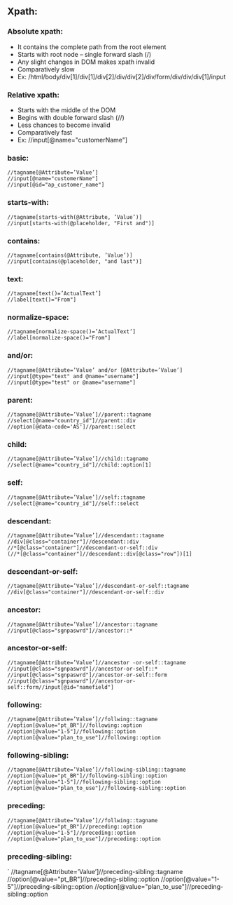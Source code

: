 ## Xpath:

### Absolute xpath:
 - It contains the complete path from the root element 
 - Starts with root node – single forward slash (/)
 - Any slight changes in DOM makes xpath invalid 
 - Comparatively slow
 - Ex: /html/body/div[1]/div[1]/div[2]/div/div[2]/div/form/div/div/div[1]/input


### Relative xpath:
- Starts with the middle of the DOM
- Begins with double forward slash (//)
- Less chances to become invalid
- Comparatively fast
- Ex: //input[@name="customerName"]


### basic:  
    //tagname[@Attribute=’Value’]
    //input[@name="customerName"]
    //input[@id="ap_customer_name"]


### starts-with:  
    //tagname[starts-with(@Attribute, ’Value’)]
    //input[starts-with(@placeholder, "First and")]


### contains:  
    //tagname[contains(@Attribute, ’Value’)]
    //input[contains(@placeholder, "and last")]


### text:  
    //tagname[text()=’ActualText’]
    //label[text()="From"]


### normalize-space:  
    //tagname[normalize-space()=’ActualText’]
    //label[normalize-space()="From"]


### and/or:  
    //tagname[@Attribute=’Value’ and/or [@Attribute=’Value’]
    //input[@type="text" and @name="username"]
    //input[@type="test" or @name="username"]


### parent:  
    //tagname[@Attribute=’Value’]//parent::tagname
    //select[@name="country_id"]//parent::div
    //option[@data-code='AS']//parent::select


### child:  
    //tagname[@Attribute=’Value’]//child::tagname
    //select[@name="country_id"]//child::option[1]


### self:  
    //tagname[@Attribute=’Value’]//self::tagname
    //select[@name="country_id"]//self::select


### descendant:  
    //tagname[@Attribute=’Value’]//descendant::tagname
    //div[@class="container"]//descendant::div
    //*[@class="container"]//descendant-or-self::div
    (//*[@class="container"]//descendant::div[@class="row"])[1]


### descendant-or-self:  
    //tagname[@Attribute=’Value’]//descendant-or-self::tagname
    //div[@class="container"]//descendant-or-self::div


### ancestor:  
    //tagname[@Attribute=’Value’]//ancestor::tagname
    //input[@class="sgnpaswrd"]//ancestor::*


### ancestor-or-self:  
    //tagname[@Attribute=’Value’]//ancestor -or-self::tagname
    //input[@class="sgnpaswrd"]//ancestor-or-self::*
    //input[@class="sgnpaswrd"]//ancestor-or-self::form
    //input[@class="sgnpaswrd"]//ancestor-or-self::form//input[@id="namefield"]


### following:  
    //tagname[@Attribute=’Value’]//follwing::tagname
    //option[@value="pt_BR"]//following::option
    //option[@value="1-5"]//following::option
    //option[@value="plan_to_use"]//following::option


### following-sibling:  
    //tagname[@Attribute=’Value’]//following-sibling::tagname
    //option[@value="pt_BR"]//following-sibling::option
    //option[@value="1-5"]//following-sibling::option
    //option[@value="plan_to_use"]//following-sibling::option


### preceding:  
    //tagname[@Attribute=’Value’]//follwing::tagname
    //option[@value="pt_BR"]//preceding::option
    //option[@value="1-5"]//preceding::option
    //option[@value="plan_to_use"]//preceding::option


### preceding-sibling:  
`
    //tagname[@Attribute=’Value’]//preceding-sibling::tagname
    //option[@value="pt_BR"]//preceding-sibling::option
    //option[@value="1-5"]//preceding-sibling::option
    //option[@value="plan_to_use"]//preceding-sibling::option

